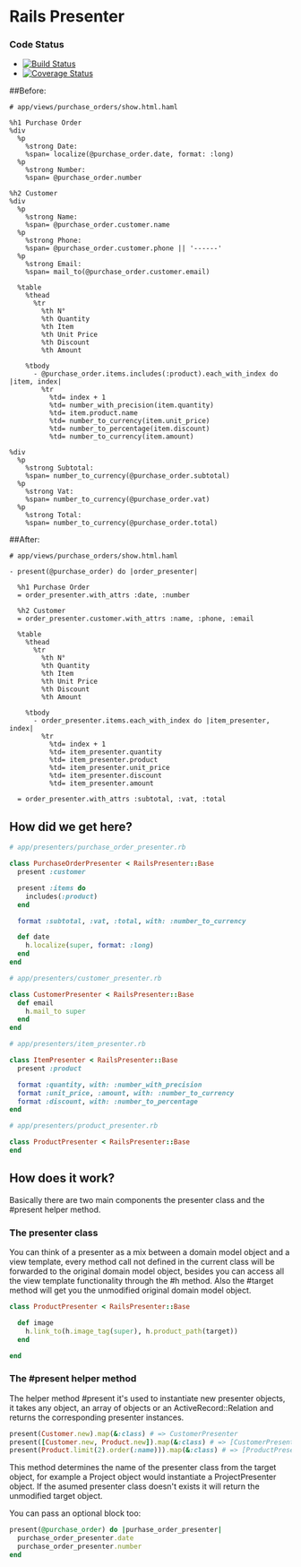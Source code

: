 # Rails Presenter

### Code Status
* [![Build Status](https://travis-ci.org/dfmonaco/rails_presenter.png?branch=master)](https://travis-ci.org/dfmonaco/rails_presenter)
* [![Coverage Status](https://coveralls.io/repos/dfmonaco/rails_presenter/badge.png?branch=master)](https://coveralls.io/r/dfmonaco/rails_presenter)

##Before:

```haml
# app/views/purchase_orders/show.html.haml

%h1 Purchase Order
%div
  %p
    %strong Date:
    %span= localize(@purchase_order.date, format: :long)
  %p
    %strong Number:
    %span= @purchase_order.number

%h2 Customer
%div
  %p
    %strong Name:
    %span= @purchase_order.customer.name
  %p
    %strong Phone:
    %span= @purchase_order.customer.phone || '------'
  %p
    %strong Email:
    %span= mail_to(@purchase_order.customer.email)

  %table
    %thead
      %tr
        %th N°
        %th Quantity
        %th Item
        %th Unit Price
        %th Discount
        %th Amount

    %tbody
      - @purchase_order.items.includes(:product).each_with_index do |item, index|
        %tr
          %td= index + 1
          %td= number_with_precision(item.quantity)
          %td= item.product.name
          %td= number_to_currency(item.unit_price)
          %td= number_to_percentage(item.discount)
          %td= number_to_currency(item.amount)

%div
  %p
    %strong Subtotal:
    %span= number_to_currency(@purchase_order.subtotal)
  %p
    %strong Vat:
    %span= number_to_currency(@purchase_order.vat)
  %p
    %strong Total:
    %span= number_to_currency(@purchase_order.total)

```

##After:

```haml
# app/views/purchase_orders/show.html.haml

- present(@purchase_order) do |order_presenter|

  %h1 Purchase Order
  = order_presenter.with_attrs :date, :number

  %h2 Customer
  = order_presenter.customer.with_attrs :name, :phone, :email

  %table
    %thead
      %tr
        %th N°
        %th Quantity
        %th Item
        %th Unit Price
        %th Discount
        %th Amount

    %tbody
      - order_presenter.items.each_with_index do |item_presenter, index|
        %tr
          %td= index + 1
          %td= item_presenter.quantity
          %td= item_presenter.product
          %td= item_presenter.unit_price
          %td= item_presenter.discount
          %td= item_presenter.amount

  = order_presenter.with_attrs :subtotal, :vat, :total
```

## How did we get here?

```ruby
# app/presenters/purchase_order_presenter.rb

class PurchaseOrderPresenter < RailsPresenter::Base
  present :customer

  present :items do
    includes(:product)
  end

  format :subtotal, :vat, :total, with: :number_to_currency

  def date
    h.localize(super, format: :long)
  end
end
```

```ruby
# app/presenters/customer_presenter.rb

class CustomerPresenter < RailsPresenter::Base
  def email
    h.mail_to super
  end
end
```

```ruby
# app/presenters/item_presenter.rb

class ItemPresenter < RailsPresenter::Base
  present :product

  format :quantity, with: :number_with_precision
  format :unit_price, :amount, with: :number_to_currency
  format :discount, with: :number_to_percentage
end
```

```ruby
# app/presenters/product_presenter.rb

class ProductPresenter < RailsPresenter::Base
end
```

## How does it work?
Basically there are two main components the presenter class and the #present helper method.

### The presenter class
You can think of a presenter as a mix between a domain model object and a view template, every method call not defined in the current class will be forwarded to the original domain model object, besides you can access all the view template functionality through the #h method. Also the #target method will get you the unmodified original domain model object.

```ruby
class ProductPresenter < RailsPresenter::Base

  def image
    h.link_to(h.image_tag(super), h.product_path(target))
  end

end
```

### The #present helper method
The helper method #present it's used to instantiate new presenter objects, it takes any object, an array of objects or an ActiveRecord::Relation and returns the corresponding presenter instances.

```ruby
present(Customer.new).map(&:class) # => CustomerPresenter
present([Customer.new, Product.new]).map(&:class) # => [CustomerPresenter, ProductPresenter]
present(Product.limit(2).order(:name))).map(&:class) # => [ProductPresenter, ProductPresenter]
```
This method determines the name of the presenter class from the target object, for example a Project object would instantiate a ProjectPresenter object. If the asumed presenter class doesn't exists it will return the unmodified target object.

You can pass an optional block too:

```ruby
present(@purchase_order) do |purhase_order_presenter|
  purchase_order_presenter.date
  purchase_order_presenter.number
end
```



